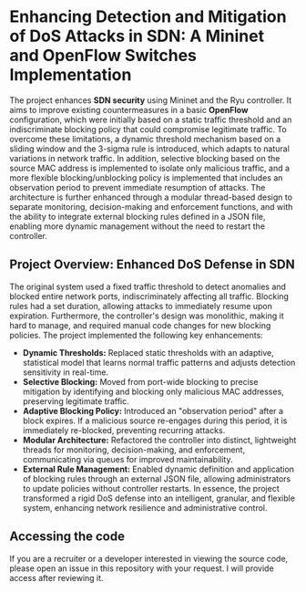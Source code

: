 # Enhancing Detection and Mitigation of DoS Attacks in SDN: A Mininet and OpenFlow Switches Implementation
The project enhances **SDN security** using Mininet and the Ryu controller. It aims to improve existing countermeasures in a basic **OpenFlow** configuration, which were initially based on a static traffic threshold and an indiscriminate blocking policy that could compromise legitimate traffic. To overcome these limitations, a dynamic threshold mechanism based on a sliding window and the 3-sigma rule is introduced, which adapts to natural variations in network traffic. In addition, selective blocking based on the source MAC address is implemented to isolate only malicious traffic, and a more flexible blocking/unblocking policy is implemented that includes an observation period to prevent immediate resumption of attacks. The architecture is further enhanced through a modular thread-based design to separate monitoring, decision-making and enforcement functions, and with the ability to integrate external blocking rules defined in a JSON file, enabling more dynamic management without the need to restart the controller.

## Project Overview: Enhanced DoS Defense in SDN
The original system used a fixed traffic threshold to detect anomalies and blocked entire network ports, indiscriminately affecting all traffic. Blocking rules had a set duration, allowing attacks to immediately resume upon expiration. Furthermore, the controller's design was monolithic, making it hard to manage, and required manual code changes for new blocking policies.
The project implemented the following key enhancements:
*   **Dynamic Thresholds:** Replaced static thresholds with an adaptive, statistical model that learns normal traffic patterns and adjusts detection sensitivity in real-time.
*   **Selective Blocking:** Moved from port-wide blocking to precise mitigation by identifying and blocking only malicious MAC addresses, preserving legitimate traffic.
*   **Adaptive Blocking Policy:** Introduced an "observation period" after a block expires. If a malicious source re-engages during this period, it is immediately re-blocked, preventing recurring attacks.
*   **Modular Architecture:** Refactored the controller into distinct, lightweight threads for monitoring, decision-making, and enforcement, communicating via queues for improved maintainability.
*   **External Rule Management:** Enabled dynamic definition and application of blocking rules through an external JSON file, allowing administrators to update policies without controller restarts.
In essence, the project transformed a rigid DoS defense into an intelligent, granular, and flexible system, enhancing network resilience and administrative control.

## Accessing the code
If you are a recruiter or a developer interested in viewing the source code, please open an issue in this repository with your request. I will provide access after reviewing it.
